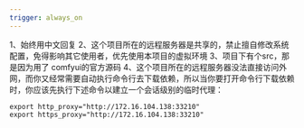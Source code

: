 ```yaml
---
trigger: always_on
---
```


1、始终用中文回复
2、这个项目所在的远程服务器是共享的，禁止擅自修改系统配置，免得影响其它使用者，优先使用本项目的虚拟环境
3、项目下有个src，那是因为用了 comfyui的官方源码
4、这个项目所在的远程服务器没法直接访问外网，而你又经常需要自动执行命令行去下载依赖，所以当你要打开命令行下载依赖时，你应该先执行下述命令以建立一个会话级别的临时代理：
```
export http_proxy="http://172.16.104.138:33210"
export https_proxy="http://172.16.104.138:33210"
```